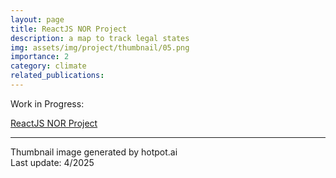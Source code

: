 ```yaml
---
layout: page
title: ReactJS NOR Project
description: a map to track legal states
img: assets/img/project/thumbnail/05.png
importance: 2
category: climate
related_publications: 
---
```


Work in Progress:

[ReactJS NOR Project](https://reactjs-nor-map.netlify.app/) 

***
Thumbnail image generated by hotpot.ai <br>
Last update: 4/2025

